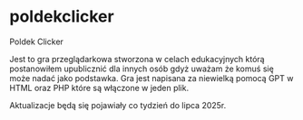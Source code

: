 # poldekclicker
Poldek Clicker

Jest to gra przeglądarkowa stworzona w celach edukacyjnych którą postanowiłem upublicznić dla innych osób gdyż uważam że komuś się może nadać jako podstawka. 
Gra jest napisana za niewielką pomocą GPT w HTML oraz PHP które są włączone w jeden plik.

Aktualizacje będą się pojawiały co tydzień do lipca 2025r.
